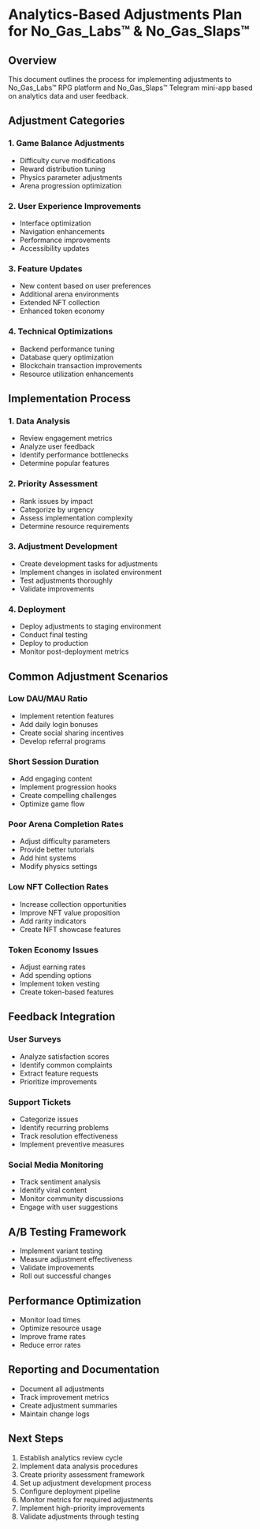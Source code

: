 # Analytics-Based Adjustments Plan for No_Gas_Labs™ & No_Gas_Slaps™

## Overview
This document outlines the process for implementing adjustments to No_Gas_Labs™ RPG platform and No_Gas_Slaps™ Telegram mini-app based on analytics data and user feedback.

## Adjustment Categories

### 1. Game Balance Adjustments
- Difficulty curve modifications
- Reward distribution tuning
- Physics parameter adjustments
- Arena progression optimization

### 2. User Experience Improvements
- Interface optimization
- Navigation enhancements
- Performance improvements
- Accessibility updates

### 3. Feature Updates
- New content based on user preferences
- Additional arena environments
- Extended NFT collection
- Enhanced token economy

### 4. Technical Optimizations
- Backend performance tuning
- Database query optimization
- Blockchain transaction improvements
- Resource utilization enhancements

## Implementation Process

### 1. Data Analysis
- Review engagement metrics
- Analyze user feedback
- Identify performance bottlenecks
- Determine popular features

### 2. Priority Assessment
- Rank issues by impact
- Categorize by urgency
- Assess implementation complexity
- Determine resource requirements

### 3. Adjustment Development
- Create development tasks for adjustments
- Implement changes in isolated environment
- Test adjustments thoroughly
- Validate improvements

### 4. Deployment
- Deploy adjustments to staging environment
- Conduct final testing
- Deploy to production
- Monitor post-deployment metrics

## Common Adjustment Scenarios

### Low DAU/MAU Ratio
- Implement retention features
- Add daily login bonuses
- Create social sharing incentives
- Develop referral programs

### Short Session Duration
- Add engaging content
- Implement progression hooks
- Create compelling challenges
- Optimize game flow

### Poor Arena Completion Rates
- Adjust difficulty parameters
- Provide better tutorials
- Add hint systems
- Modify physics settings

### Low NFT Collection Rates
- Increase collection opportunities
- Improve NFT value proposition
- Add rarity indicators
- Create NFT showcase features

### Token Economy Issues
- Adjust earning rates
- Add spending options
- Implement token vesting
- Create token-based features

## Feedback Integration

### User Surveys
- Analyze satisfaction scores
- Identify common complaints
- Extract feature requests
- Prioritize improvements

### Support Tickets
- Categorize issues
- Identify recurring problems
- Track resolution effectiveness
- Implement preventive measures

### Social Media Monitoring
- Track sentiment analysis
- Identify viral content
- Monitor community discussions
- Engage with user suggestions

## A/B Testing Framework
- Implement variant testing
- Measure adjustment effectiveness
- Validate improvements
- Roll out successful changes

## Performance Optimization
- Monitor load times
- Optimize resource usage
- Improve frame rates
- Reduce error rates

## Reporting and Documentation
- Document all adjustments
- Track improvement metrics
- Create adjustment summaries
- Maintain change logs

## Next Steps
1. Establish analytics review cycle
2. Implement data analysis procedures
3. Create priority assessment framework
4. Set up adjustment development process
5. Configure deployment pipeline
6. Monitor metrics for required adjustments
7. Implement high-priority improvements
8. Validate adjustments through testing